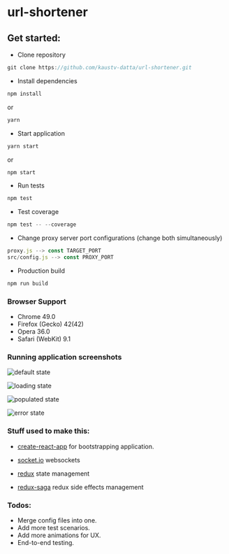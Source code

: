 # url-shortener

## Get started:

 * Clone repository
 ```javascript
 git clone https://github.com/kaustv-datta/url-shortener.git
 ```
 * Install dependencies
 ```javascript
 npm install
 ```
 or
  ```javascript
 yarn
 ```
 * Start application
 ```javascript
 yarn start
 ```
 or
  ```javascript
 npm start
 ```
 * Run tests
  ```javascript
 npm test
 ```
 * Test coverage
  ```javascript
 npm test -- --coverage
 ```
 * Change proxy server port configurations (change both simultaneously)
 ```javascript
 proxy.js --> const TARGET_PORT
 src/config.js --> const PROXY_PORT
 ```
  * Production build
  ```javascript
 npm run build
 ```


### Browser Support

* Chrome 49.0
* Firefox (Gecko) 42(42)
* Opera 36.0
* Safari (WebKit) 9.1


### Running application screenshots

![default state](https://user-images.githubusercontent.com/6747425/32241311-ceb27c9c-be95-11e7-8223-0303091d642a.png)

![loading state](https://user-images.githubusercontent.com/6747425/32241404-071da660-be96-11e7-8672-f5843c79fe78.png)

![populated state](https://user-images.githubusercontent.com/6747425/32241439-1df3e822-be96-11e7-9990-e1f54ffa91a6.png)

![error state](https://user-images.githubusercontent.com/6747425/32263719-1ff98d82-bf01-11e7-80b0-5bdd81f6f855.png)

### Stuff used to make this:

 * [create-react-app](https://github.com/facebookincubator/create-react-app) for bootstrapping application.

 * [socket.io](https://socket.io/) websockets

 * [redux](http://redux.js.org/) state management

 * [redux-saga](https://redux-saga.js.org/) redux side effects management

### Todos:

* Merge config files into one.
* Add more test scenarios.
* Add more animations for UX.
* End-to-end testing.
